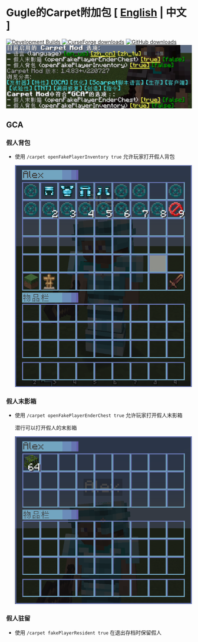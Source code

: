 # Gugle的Carpet附加包 [ [English](README.md) | 中文 ]
[![Development Builds](https://github.com/Gu-ZT/gugle-carpet-addition/workflows/Build%20Mod/badge.svg)](https://github.com/Gu-ZT/gugle-carpet-addition/actions/workflows/ci.yml)
[![CurseForge downloads](http://cf.way2muchnoise.eu/full_662867_downloads.svg)](https://www.curseforge.com/minecraft/mc-mods/guglecarpetaddition)
[![GitHub downloads](https://img.shields.io/github/downloads/Gu-ZT/gugle-carpet-addition/total?label=Github%20downloads&logo=github)](https://github.com/Gu-ZT/gugle-carpet-addition/releases)
![menu](docs/pics/menu_zh.png)
## GCA
### 假人背包
* 使用 `/carpet openFakePlayerInventory true` 允许玩家打开假人背包

  ![menu](docs/pics/inv.png)

### 假人末影箱
* 使用 `/carpet openFakePlayerEnderChest true` 允许玩家打开假人末影箱

  潜行可以打开假人的末影箱

  ![menu](docs/pics/ender.png)

### 假人驻留
* 使用 `/carpet fakePlayerResident true` 在退出存档时保留假人
